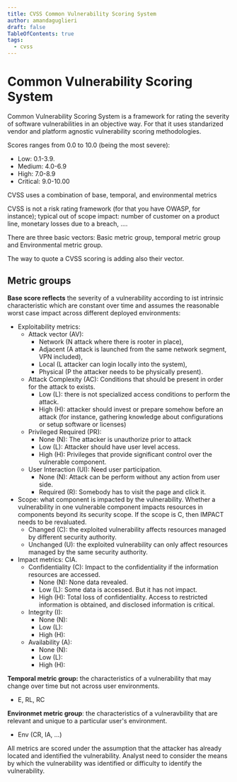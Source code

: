```yaml
---
title: CVSS Common Vulnerability Scoring System
author: amandaguglieri
draft: false
TableOfContents: true
tags:
  - cvss
---
```


# Common Vulnerability Scoring System

Common Vulnerability Scoring System is a framework for rating the severity of software vulnerabilities in an objective way. For that it uses standarized vendor and platform agnostic vulnerability scoring methodologies.

Scores ranges from 0.0 to 10.0 (being the most severe):

- Low: 0.1-3.9.
- Medium: 4.0-6.9 
- High: 7.0-8.9
- Critical: 9.0-10.00

CVSS uses a combination of base, temporal, and environmental metrics

CVSS is not a risk rating framework (for that you have OWASP, for instance); typical out of scope impact: number of customer on a product line, monetary losses due to a breach, ....


There are three basic vectors: Basic metric group, temporal metric group and Environmental metric group. 

The way to quote a CVSS scoring is adding also their vector.

## Metric groups

**Base score reflects** the severity of a vulnerability according to ist intrinsic characteristic which are constant over time and assumes the reasonable worst case impact across different deployed environments:
- Exploitability metrics: 
	- Attack vector (AV): 
		- Network (N attack where there is rooter in place), 
		- Adjacent (A attack is launched from the same network segment, VPN included), 
		- Local (L attacker can login locally into the system), 
		- Physical (P the attacker needs to be physically present).
	- Attack Complexity (AC): Conditions that should be present in order for the attack to exists.
		- Low (L): there is not specialized access conditions to perform the attack.
		- High (H): attacker should invest or prepare somehow before an attack (for instance, gathering knowledge about configurations or setup software or licenses)
	- Privileged Required (PR):  
		- None (N): The attacker is unauthorize prior to attack
		- Low (L): Attacker should have user level access.
		- High (H): Privileges that provide significant control over the vulnerable component.
	 - User Interaction (UI): Need user participation.
		 - None (N): Attack can be perform without any action from user side.
		 - Required (R): Somebody has to visit the page and click it. 
- Scope: what component is impacted by the vulnerability. Whether a vulnerability in one vulnerable component impacts resources in components beyond its security scope. If the scope is C, then IMPACT needs to be revaluated.
	- Changed (C): the exploited vulnerability affects resources managed by different security authority.
	- Unchanged (U): the exploited vulnerability can only affect resources managed by the same security authority.
- Impact metrics: CIA.
	- Confidentiality (C): Impact to the confidentiality if the information resources are accessed.
		- None (N):  None data revealed.
		- Low (L): Some data is accessed. But it has not impact.
		- High (H): Total loss of confidentiality. Access to restricted information is obtained, and disclosed information is critical.
	- Integrity (I):
		- None (N):
		- Low (L):
		- High (H):
	- Availability (A):
		- None (N):
		- Low (L):
		- High (H):

**Temporal metric group:** the characteristics of a vulnerability that may change over time but not across user environments. 
- E, RL, RC

**Environmet metric group**: the characteristics of a vulneravbility that are relevant and unique to a particular user's environment.
- Env (CR, IA, ...)

All metrics are scored under the assumption that the attacker has already located and identified the vulnerability. Analyst need to consider the means by which the vulnerability was identified or difficulty to identify the vulnerability.

